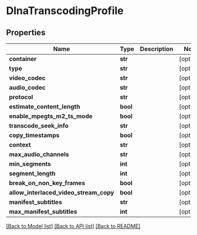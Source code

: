 # DlnaTranscodingProfile

## Properties
Name | Type | Description | Notes
------------ | ------------- | ------------- | -------------
**container** | **str** |  | [optional] 
**type** | **str** |  | [optional] 
**video_codec** | **str** |  | [optional] 
**audio_codec** | **str** |  | [optional] 
**protocol** | **str** |  | [optional] 
**estimate_content_length** | **bool** |  | [optional] 
**enable_mpegts_m2_ts_mode** | **bool** |  | [optional] 
**transcode_seek_info** | **str** |  | [optional] 
**copy_timestamps** | **bool** |  | [optional] 
**context** | **str** |  | [optional] 
**max_audio_channels** | **str** |  | [optional] 
**min_segments** | **int** |  | [optional] 
**segment_length** | **int** |  | [optional] 
**break_on_non_key_frames** | **bool** |  | [optional] 
**allow_interlaced_video_stream_copy** | **bool** |  | [optional] 
**manifest_subtitles** | **str** |  | [optional] 
**max_manifest_subtitles** | **int** |  | [optional] 

[[Back to Model list]](../README.md#documentation-for-models) [[Back to API list]](../README.md#documentation-for-api-endpoints) [[Back to README]](../README.md)

